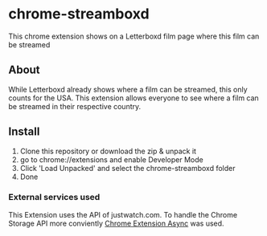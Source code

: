 ﻿
# chrome-streamboxd

This chrome extension shows on a Letterboxd film page where this film can be streamed

## About

While Letterboxd already shows where a film can be streamed, this only counts for the USA. This extension allows everyone to see where a film can be streamed in their respective country.

## Install

 1. Clone this repository or download the zip & unpack it
 2. go to chrome://extensions and enable Developer Mode
 3. Click 'Load Unpacked' and select the chrome-streamboxd folder
 4. Done


### External services used

This Extension uses the API of justwatch.com. To handle the Chrome Storage API more conviently [Chrome Extension Async](https://github.com/KeithHenry/chromeExtensionAsync) was used.
